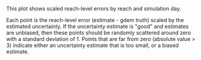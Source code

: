 This plot shows scaled reach-level errors by reach and simulation day. 

Each point is the reach-level error (estimate - gdem truth) scaled by the estimated uncertainty. If the uncertainty estimate is "good" and estimates are unbiased, then these points should be randomly scattered around zero with a standard deviation of 1. Points that are far from zero (absolute value > 3) indicate either an uncertainty estimate that is too small, or a biased estimate.